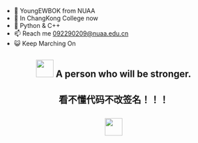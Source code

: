 - 👋 YoungEWBOK from NUAA
- 📖 In ChangKong College now
- 🌱 Python & C++ 
- 📫 Reach me 092290209@nuaa.edu.cn
- 😺 Keep Marching On
<div>
  <h2 align="center">
    <img src="https://yuezih-bucket.oss-cn-beijing.aliyuncs.com/inspiration.png" width="40" />
      A person who will be stronger.
</div>
<div>
  <h2 align="center">
      看不懂代码不改签名！！！
</div>
<div>
  <h2 align="center">
    <img src="[https://yuezih-bucket.oss-cn-beijing.aliyuncs.com/inspiration.png](https://i.pximg.net/img-original/img/2022/08/16/00/31/49/100517293_p0.gif)" width="40" />
</div>
<!---
YoungEWBOK/YoungEWBOK is a ✨ special ✨ repository because its `README.md` (this file) appears on your GitHub profile.
You can click the Preview link to take a look at your changes.
--->
